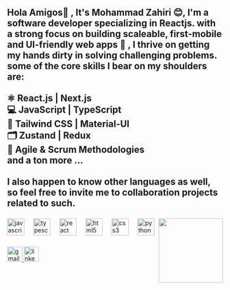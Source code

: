 <h2 align="left">Hola Amigos👋 , It's Mohammad Zahiri 😊, I'm a software developer specializing in Reactjs. with a strong focus on building scaleable, first-mobile and UI-friendly web apps 🚀 , I thrive on getting my hands dirty in solving challenging problems.<br>some of the core skills I bear on my shoulders are:<br><br>⚛️ React.js | Next.js<br>💻 JavaScript | TypeScript<br>🎨 Tailwind CSS | Material-UI<br>🗂️ Zustand | Redux<br>📅 Agile & Scrum Methodologies<br>and a ton more ...<br><br>I also happen to know other languages as well, so feel free to invite me to collaboration projects related to such.</h2>

###

<img align="right" height="150" src="https://imgflip.com/gif/9h7zvb"  />

###

<div align="left">
  <img src="https://cdn.jsdelivr.net/gh/devicons/devicon/icons/javascript/javascript-plain.svg" height="40" alt="javascript logo"  />
  <img width="13" />
  <img src="https://cdn.jsdelivr.net/gh/devicons/devicon/icons/typescript/typescript-plain.svg" height="40" alt="typescript logo"  />
  <img width="13" />
  <img src="https://cdn.jsdelivr.net/gh/devicons/devicon/icons/react/react-original.svg" height="40" alt="react logo"  />
  <img width="13" />
  <img src="https://cdn.jsdelivr.net/gh/devicons/devicon/icons/html5/html5-plain.svg" height="40" alt="html5 logo"  />
  <img width="13" />
  <img src="https://cdn.jsdelivr.net/gh/devicons/devicon/icons/css3/css3-plain.svg" height="40" alt="css3 logo"  />
  <img width="13" />
  <img src="https://cdn.jsdelivr.net/gh/devicons/devicon/icons/python/python-plain.svg" height="40" alt="python logo"  />
</div>

###

<div align="left">
  <a href="zahiriniamahyar@gmail.com" target="_blank">
    <img src="https://img.shields.io/static/v1?message=Gmail&logo=gmail&label=&color=D14836&logoColor=white&labelColor=&style=for-the-badge" height="35" alt="gmail logo"  />
  </a>
  <a href="https://www.linkedin.com/in/mohammad-zahirinia/" target="_blank">
    <img src="https://img.shields.io/static/v1?message=LinkedIn&logo=linkedin&label=&color=0077B5&logoColor=white&labelColor=&style=for-the-badge" height="35" alt="linkedin logo"  />
  </a>
</div>

###
